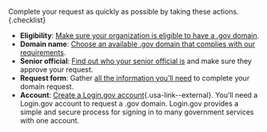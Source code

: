Complete your request as quickly as possible by taking these actions.{.checklist}

- **Eligibility**: [Make sure your organization is eligible to have a .gov domain](../../domains/eligibility/).
- **Domain name**: [Choose an available .gov domain that complies with our requirements](../../domains/choosing/).
- **Senior official**: [Find out who your senior official is](../../domains/eligibility/#you-must-have-approval-from-an-senior-official-within-your-organization) and make sure they approve your request.
- **Request form**: Gather [all the information you’ll need](../../domains/before/#information-you’ll-need-to-complete-the-domain-request-form) to complete your domain request.
- **Account**: [Create a Login.gov account](https://login.gov/help/get-started/create-your-account/){.usa-link--external}. You’ll need a Login.gov account to request a .gov domain. Login.gov provides a simple and secure process for signing in to many government services with one account.
